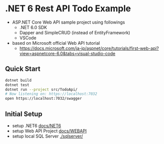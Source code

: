 # .NET 6 Rest API Todo Example

* ASP.NET Core Web API sample project using followings
  - .NET 6.0 SDK
  - Dapper and SimpleCRUD (instead of EntityFramework)
  - VSCode
* based on Microsoft official Web API tutorial
  - https://docs.microsoft.com/ja-jp/aspnet/core/tutorials/first-web-api?view=aspnetcore-6.0&tabs=visual-studio-code

## Quick Start

```bash
dotnet build
dotnet test
dotnet run --project src/TodoApi/
# Now listening on: https://localhost:7032
open https://localhost:7032/swagger
```

## Initial Setup

* setup .NET6 [docs/NET6](./docs/NET6.md)
* setup Web API Project [docs/WEBAPI](./docs/WEBAPI.md)
* setup local SQL Server [./sqlserver/](./sqlserver/README.md)
